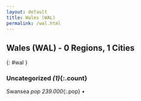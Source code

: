 ```yaml
---
layout: default
title: Wales (WAL)
permalink: /wal.html
---
```



## Wales (WAL) - 0 Regions, 1 Cities
{: #wal }





### Uncategorized _(1)_{:.count}


Swansea  _pop 239.000_{:.pop} •


 
